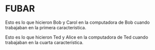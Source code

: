 # FUBAR

Esto es lo que hicieron Bob y Carol en la computadora de Bob cuando trabajaban en la primera caracteristica.

Esto es lo que hicieron Ted y Alice en la computadora de Ted cuando trabajaban en la cuarta característica.

